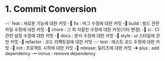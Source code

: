 # 1. Commit Conversion

-✨ feat : 새로운 기능에 대한 커밋
-🐛 fix : 버그 수정에 대한 커밋
-👷 build : 빌드 관련 파일 수정에 대한 커밋
-🔨 chore : 그 외 자잘한 수정에 대한 커밋(기타 변경)
-💚 ci : CI 관련 설정 수정에 대한 커밋
-📝 docs : 문서 수정에 대한 커밋
-💄 style : ui 스타일에 관한 커밋
-🎨 refactor : 코드 리팩토링에 대한 커밋
-✅ test : 테스트 코드 수정에 대한 커밋
-🎉 init : 프로젝트 시작에 대한 커밋
-🔖 release: 릴리즈에 대한 커밋
-➕ plus : add dependency
-➖ minus : remove dependency
